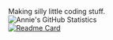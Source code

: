 Making silly little coding stuff. <br/>
![Annie's GitHub Statistics](https://github-readme-stats.vercel.app/api?username=AnnaThorne&show_icons=true&hide_border=true&theme=tokyonight) <br/>
[![Readme Card](https://github-readme-stats.vercel.app/api/pin/?username=AnnaThorne&repo=chrysalis-bot&hide_border=true&theme=tokyonight)](https://github.com/annathorne/chrysalis-bot) <br/>
